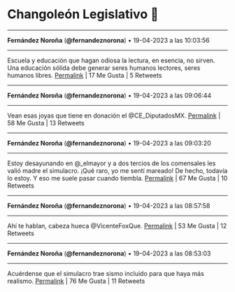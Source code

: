 # Changoleón Legislativo 🙈
*****
**Fernández Noroña** (**@fernandeznorona**) • 19-04-2023 a las 10:03:56
*****
Escuela y educación que hagan odiosa la lectura, en esencia, no sirven. Una educación sólida debe generar seres humanos lectores, seres humanos libres.
[Permalink](https://twitter.com/fernandeznorona/status/1648749286002155521) | 17 Me Gusta | 5 Retweets
*****
**Fernández Noroña** (**@fernandeznorona**) • 19-04-2023 a las 09:06:44
*****
Vean esas joyas que tiene en donación el ⁦@CE_DiputadosMX⁩.
[Permalink](https://twitter.com/fernandeznorona/status/1648734888693223424) | 58 Me Gusta | 13 Retweets
*****
**Fernández Noroña** (**@fernandeznorona**) • 19-04-2023 a las 09:03:20
*****
Estoy desayunando en @_elmayor y a dos tercios de los comensales les valió madre el simulacro. ¡Qué raro, yo me sentí mareado! De hecho, todavía lo estoy. Y eso me suele pasar cuando tiembla.
[Permalink](https://twitter.com/fernandeznorona/status/1648734033856299008) | 67 Me Gusta | 10 Retweets
*****
**Fernández Noroña** (**@fernandeznorona**) • 19-04-2023 a las 08:57:58
*****
Ahí te hablan, cabeza hueca @VicenteFoxQue.
[Permalink](https://twitter.com/fernandeznorona/status/1648732685769269249) | 53 Me Gusta | 12 Retweets
*****
**Fernández Noroña** (**@fernandeznorona**) • 19-04-2023 a las 08:53:03
*****
Acuérdense que el simulacro trae sismo incluido para que haya más realismo.
[Permalink](https://twitter.com/fernandeznorona/status/1648731447736561664) | 76 Me Gusta | 11 Retweets